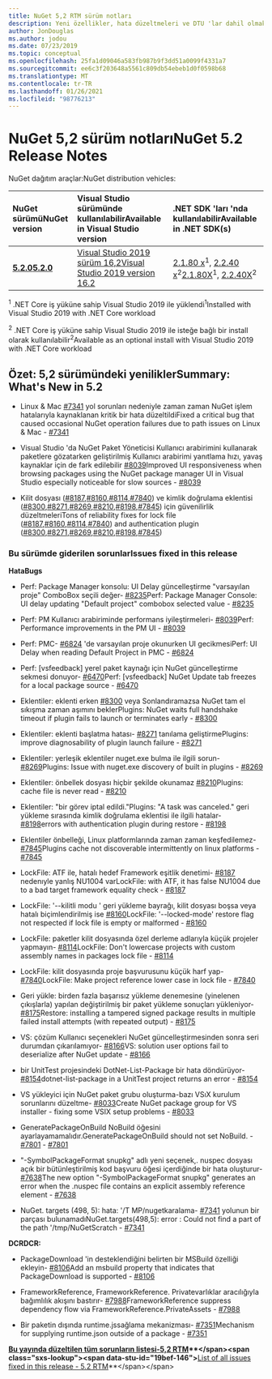 ```yaml
---
title: NuGet 5,2 RTM sürüm notları
description: Yeni özellikler, hata düzeltmeleri ve DTU 'lar dahil olmak üzere NuGet 5,2 sürüm notları.
author: JonDouglas
ms.author: jodou
ms.date: 07/23/2019
ms.topic: conceptual
ms.openlocfilehash: 25fa1d09046a583fb987b9f3dd51a0099f4331a7
ms.sourcegitcommit: ee6c3f203648a5561c809db54ebeb1d0f0598b68
ms.translationtype: MT
ms.contentlocale: tr-TR
ms.lasthandoff: 01/26/2021
ms.locfileid: "98776213"
---
```

# <a name="nuget-52-release-notes"></a><span data-ttu-id="19bef-103">NuGet 5,2 sürüm notları</span><span class="sxs-lookup"><span data-stu-id="19bef-103">NuGet 5.2 Release Notes</span></span>

<span data-ttu-id="19bef-104">NuGet dağıtım araçlar:</span><span class="sxs-lookup"><span data-stu-id="19bef-104">NuGet distribution vehicles:</span></span>

| <span data-ttu-id="19bef-105">NuGet sürümü</span><span class="sxs-lookup"><span data-stu-id="19bef-105">NuGet version</span></span> | <span data-ttu-id="19bef-106">Visual Studio sürümünde kullanılabilir</span><span class="sxs-lookup"><span data-stu-id="19bef-106">Available in Visual Studio version</span></span>| <span data-ttu-id="19bef-107">.NET SDK 'ları 'nda kullanılabilir</span><span class="sxs-lookup"><span data-stu-id="19bef-107">Available in .NET SDK(s)</span></span>|
|:---|:---|:---|
| [<span data-ttu-id="19bef-108">**5.2.0**</span><span class="sxs-lookup"><span data-stu-id="19bef-108">**5.2.0**</span></span>](https://nuget.org/downloads) | [<span data-ttu-id="19bef-109">Visual Studio 2019 sürüm 16,2</span><span class="sxs-lookup"><span data-stu-id="19bef-109">Visual Studio 2019 version 16.2</span></span>](https://visualstudio.microsoft.com/downloads/) | <span data-ttu-id="19bef-110">[2.1.80 x](https://dotnet.microsoft.com/download/dotnet-core/2.1)<sup>1</sup>, [2.2.40 x](https://dotnet.microsoft.com/download/dotnet-core/2.2)<sup>2</sup></span><span class="sxs-lookup"><span data-stu-id="19bef-110">[2.1.80X](https://dotnet.microsoft.com/download/dotnet-core/2.1)<sup>1</sup>, [2.2.40X](https://dotnet.microsoft.com/download/dotnet-core/2.2)<sup>2</sup></span></span> |

<span data-ttu-id="19bef-111"><sup>1</sup> .NET Core iş yüküne sahip Visual Studio 2019 ile yüklendi</span><span class="sxs-lookup"><span data-stu-id="19bef-111"><sup>1</sup>Installed with Visual Studio 2019 with .NET Core workload</span></span> 

<span data-ttu-id="19bef-112"><sup>2</sup> .NET Core iş yüküne sahip Visual Studio 2019 ile isteğe bağlı bir install olarak kullanılabilir</span><span class="sxs-lookup"><span data-stu-id="19bef-112"><sup>2</sup>Available as an optional install with Visual Studio 2019 with .NET Core workload</span></span>

## <a name="summary-whats-new-in-52"></a><span data-ttu-id="19bef-113">Özet: 5,2 sürümündeki yenilikler</span><span class="sxs-lookup"><span data-stu-id="19bef-113">Summary: What's New in 5.2</span></span>

* <span data-ttu-id="19bef-114">Linux & Mac [#7341](https://github.com/NuGet/Home/issues/7341) yol sorunları nedeniyle zaman zaman NuGet işlem hatalarıyla kaynaklanan kritik bir hata düzeltildi</span><span class="sxs-lookup"><span data-stu-id="19bef-114">Fixed a critical bug that caused occasional NuGet operation failures due to path issues on Linux & Mac - [#7341](https://github.com/NuGet/Home/issues/7341)</span></span>

* <span data-ttu-id="19bef-115">Visual Studio 'da NuGet Paket Yöneticisi Kullanıcı arabirimini kullanarak paketlere gözatarken geliştirilmiş Kullanıcı arabirimi yanıtlama hızı, yavaş kaynaklar için de fark edilebilir [#8039](https://github.com/NuGet/Home/issues/8039)</span><span class="sxs-lookup"><span data-stu-id="19bef-115">Improved UI responsiveness when browsing packages using the NuGet package manager UI in Visual Studio especially noticeable for slow sources - [#8039](https://github.com/NuGet/Home/issues/8039)</span></span>

* <span data-ttu-id="19bef-116">Kilit dosyası ([#8187](https://github.com/NuGet/Home/issues/8187),[#8160](https://github.com/NuGet/Home/issues/8160),[#8114](https://github.com/NuGet/Home/issues/8114),[#7840](https://github.com/NuGet/Home/issues/7840)) ve kimlik doğrulama eklentisi ([#8300](https://github.com/NuGet/Home/issues/8300),[#8271](https://github.com/NuGet/Home/issues/8271),[#8269](https://github.com/NuGet/Home/issues/8269),[#8210](https://github.com/NuGet/Home/issues/8210),[#8198](https://github.com/NuGet/Home/issues/8198),[#7845](https://github.com/NuGet/Home/issues/7845)) için güvenilirlik düzeltmeleri</span><span class="sxs-lookup"><span data-stu-id="19bef-116">Tons of reliability fixes for lock file ([#8187](https://github.com/NuGet/Home/issues/8187),[#8160](https://github.com/NuGet/Home/issues/8160),[#8114](https://github.com/NuGet/Home/issues/8114),[#7840](https://github.com/NuGet/Home/issues/7840)) and authentication plugin ([#8300](https://github.com/NuGet/Home/issues/8300),[#8271](https://github.com/NuGet/Home/issues/8271),[#8269](https://github.com/NuGet/Home/issues/8269),[#8210](https://github.com/NuGet/Home/issues/8210),[#8198](https://github.com/NuGet/Home/issues/8198),[#7845](https://github.com/NuGet/Home/issues/7845))</span></span>

### <a name="issues-fixed-in-this-release"></a><span data-ttu-id="19bef-117">Bu sürümde giderilen sorunlar</span><span class="sxs-lookup"><span data-stu-id="19bef-117">Issues fixed in this release</span></span>

<span data-ttu-id="19bef-118">**Hata**</span><span class="sxs-lookup"><span data-stu-id="19bef-118">**Bugs**</span></span>

* <span data-ttu-id="19bef-119">Perf: Package Manager konsolu: UI Delay güncelleştirme "varsayılan proje" ComboBox seçili değer- [#8235](https://github.com/NuGet/Home/issues/8235)</span><span class="sxs-lookup"><span data-stu-id="19bef-119">Perf: Package Manager Console:  UI delay updating "Default project" combobox selected value - [#8235](https://github.com/NuGet/Home/issues/8235)</span></span>

* <span data-ttu-id="19bef-120">Perf: PM Kullanıcı arabiriminde performans iyileştirmeleri- [#8039](https://github.com/NuGet/Home/issues/8039)</span><span class="sxs-lookup"><span data-stu-id="19bef-120">Perf: Performance improvements in the PM UI - [#8039](https://github.com/NuGet/Home/issues/8039)</span></span>

* <span data-ttu-id="19bef-121">Perf: PMC- [#6824](https://github.com/NuGet/Home/issues/6824) 'de varsayılan proje okunurken UI gecikmesi</span><span class="sxs-lookup"><span data-stu-id="19bef-121">Perf: UI Delay when reading Default Project in PMC - [#6824](https://github.com/NuGet/Home/issues/6824)</span></span>

* <span data-ttu-id="19bef-122">Perf: [vsfeedback] yerel paket kaynağı için NuGet güncelleştirme sekmesi donuyor- [#6470](https://github.com/NuGet/Home/issues/6470)</span><span class="sxs-lookup"><span data-stu-id="19bef-122">Perf: [vsfeedback] NuGet Update tab freezes for a local package source - [#6470](https://github.com/NuGet/Home/issues/6470)</span></span>

* <span data-ttu-id="19bef-123">Eklentiler: eklenti erken [#8300](https://github.com/NuGet/Home/issues/8300) veya Sonlandıramazsa NuGet tam el sıkışma zaman aşımını bekler</span><span class="sxs-lookup"><span data-stu-id="19bef-123">Plugins:  NuGet waits full handshake timeout if plugin fails to launch or terminates early - [#8300](https://github.com/NuGet/Home/issues/8300)</span></span>

* <span data-ttu-id="19bef-124">Eklentiler: eklenti başlatma hatası- [#8271](https://github.com/NuGet/Home/issues/8271) tanılama geliştirme</span><span class="sxs-lookup"><span data-stu-id="19bef-124">Plugins:  improve diagnosability of plugin launch failure - [#8271](https://github.com/NuGet/Home/issues/8271)</span></span>

* <span data-ttu-id="19bef-125">Eklentiler: yerleşik eklentiler nuget.exe bulma ile ilgili sorun- [#8269](https://github.com/NuGet/Home/issues/8269)</span><span class="sxs-lookup"><span data-stu-id="19bef-125">Plugins: Issue with nuget.exe discovery of built in plugins - [#8269](https://github.com/NuGet/Home/issues/8269)</span></span>

* <span data-ttu-id="19bef-126">Eklentiler: önbellek dosyası hiçbir şekilde okunamaz [#8210](https://github.com/NuGet/Home/issues/8210)</span><span class="sxs-lookup"><span data-stu-id="19bef-126">Plugins:  cache file is never read - [#8210](https://github.com/NuGet/Home/issues/8210)</span></span>

* <span data-ttu-id="19bef-127">Eklentiler: "bir görev iptal edildi."</span><span class="sxs-lookup"><span data-stu-id="19bef-127">Plugins:  "A task was canceled."</span></span> <span data-ttu-id="19bef-128">geri yükleme sırasında kimlik doğrulama eklentisi ile ilgili hatalar- [#8198](https://github.com/NuGet/Home/issues/8198)</span><span class="sxs-lookup"><span data-stu-id="19bef-128">errors with authentication plugin during restore - [#8198](https://github.com/NuGet/Home/issues/8198)</span></span>

* <span data-ttu-id="19bef-129">Eklentiler önbelleği, Linux platformlarında zaman zaman keşfedilemez- [#7845](https://github.com/NuGet/Home/issues/7845)</span><span class="sxs-lookup"><span data-stu-id="19bef-129">Plugins cache not discoverable intermittently on linux platforms - [#7845](https://github.com/NuGet/Home/issues/7845)</span></span>

* <span data-ttu-id="19bef-130">LockFile: ATF ile, hatalı hedef Framework eşitlik denetimi- [#8187](https://github.com/NuGet/Home/issues/8187) nedenıyle yanlış NU1004 var</span><span class="sxs-lookup"><span data-stu-id="19bef-130">LockFile: with ATF, it has false NU1004 due to a bad target framework equality check - [#8187](https://github.com/NuGet/Home/issues/8187)</span></span>

* <span data-ttu-id="19bef-131">LockFile: '--kilitli modu ' geri yükleme bayrağı, kilit dosyası boşsa veya hatalı biçimlendirilmiş ise [#8160](https://github.com/NuGet/Home/issues/8160)</span><span class="sxs-lookup"><span data-stu-id="19bef-131">LockFile: '--locked-mode' restore flag not respected if lock file is empty or malformed - [#8160](https://github.com/NuGet/Home/issues/8160)</span></span>

* <span data-ttu-id="19bef-132">LockFile: paketler kilit dosyasında özel derleme adlarıyla küçük projeler yapmayın- [#8114](https://github.com/NuGet/Home/issues/8114)</span><span class="sxs-lookup"><span data-stu-id="19bef-132">LockFile: Don't lowercase projects with custom assembly names in packages lock file - [#8114](https://github.com/NuGet/Home/issues/8114)</span></span>

* <span data-ttu-id="19bef-133">LockFile: kilit dosyasında proje başvurusunu küçük harf yap- [#7840](https://github.com/NuGet/Home/issues/7840)</span><span class="sxs-lookup"><span data-stu-id="19bef-133">LockFile: Make project reference lower case in lock file  - [#7840](https://github.com/NuGet/Home/issues/7840)</span></span>

* <span data-ttu-id="19bef-134">Geri yükle: birden fazla başarısız yükleme denemesine (yinelenen çıkışlarla) yapılan değiştirilmiş bir paket yükleme sonuçları yükleniyor- [#8175](https://github.com/NuGet/Home/issues/8175)</span><span class="sxs-lookup"><span data-stu-id="19bef-134">Restore:  installing a tampered signed package results in multiple failed install attempts (with repeated output) - [#8175](https://github.com/NuGet/Home/issues/8175)</span></span>

* <span data-ttu-id="19bef-135">VS: çözüm Kullanıcı seçenekleri NuGet güncelleştirmesinden sonra seri durumdan çıkarılamıyor- [#8166](https://github.com/NuGet/Home/issues/8166)</span><span class="sxs-lookup"><span data-stu-id="19bef-135">VS: solution user options fail to deserialize after NuGet update - [#8166](https://github.com/NuGet/Home/issues/8166)</span></span>

* <span data-ttu-id="19bef-136">bir UnitTest projesindeki DotNet-List-Package bir hata döndürüyor- [#8154](https://github.com/NuGet/Home/issues/8154)</span><span class="sxs-lookup"><span data-stu-id="19bef-136">dotnet-list-package in a UnitTest project returns an error - [#8154](https://github.com/NuGet/Home/issues/8154)</span></span>

* <span data-ttu-id="19bef-137">VS yükleyici için NuGet paket grubu oluşturma-bazı VSıX kurulum sorunlarını düzeltme- [#8033](https://github.com/NuGet/Home/issues/8033)</span><span class="sxs-lookup"><span data-stu-id="19bef-137">Create NuGet package group for VS installer - fixing some VSIX setup problems - [#8033](https://github.com/NuGet/Home/issues/8033)</span></span>

* <span data-ttu-id="19bef-138">GeneratePackageOnBuild NoBuild öğesini ayarlayamamalıdır.</span><span class="sxs-lookup"><span data-stu-id="19bef-138">GeneratePackageOnBuild should not set NoBuild.</span></span><span data-ttu-id="19bef-139"> - [#7801](https://github.com/NuGet/Home/issues/7801)</span><span class="sxs-lookup"><span data-stu-id="19bef-139"> - [#7801](https://github.com/NuGet/Home/issues/7801)</span></span>

* <span data-ttu-id="19bef-140">"-SymbolPackageFormat snupkg" adlı yeni seçenek,. nuspec dosyası açık bir bütünleştirilmiş kod başvuru öğesi içerdiğinde bir hata oluşturur- [#7638](https://github.com/NuGet/Home/issues/7638)</span><span class="sxs-lookup"><span data-stu-id="19bef-140">The new option "-SymbolPackageFormat snupkg" generates an error when the .nuspec file contains an explicit assembly reference element - [#7638](https://github.com/NuGet/Home/issues/7638)</span></span>

* <span data-ttu-id="19bef-141">NuGet. targets (498, 5): hata: '/T MP/nugetkaralama- [#7341](https://github.com/NuGet/Home/issues/7341) yolunun bir parçası bulunamadı</span><span class="sxs-lookup"><span data-stu-id="19bef-141">NuGet.targets(498,5): error : Could not find a part of the path '/tmp/NuGetScratch - [#7341](https://github.com/NuGet/Home/issues/7341)</span></span>

<span data-ttu-id="19bef-142">**DCR**</span><span class="sxs-lookup"><span data-stu-id="19bef-142">**DCR:**</span></span>

* <span data-ttu-id="19bef-143">PackageDownload 'in desteklendiğini belirten bir MSBuild özelliği ekleyin- [#8106](https://github.com/NuGet/Home/issues/8106)</span><span class="sxs-lookup"><span data-stu-id="19bef-143">Add an msbuild property that indicates that PackageDownload is supported - [#8106](https://github.com/NuGet/Home/issues/8106)</span></span>

* <span data-ttu-id="19bef-144">FrameworkReference, FrameworkReference. Privatevarlıklar aracılığıyla bağımlılık akışını bastırır- [#7988](https://github.com/NuGet/Home/issues/7988)</span><span class="sxs-lookup"><span data-stu-id="19bef-144">FrameworkReference suppress dependency flow via FrameworkReference.PrivateAssets - [#7988](https://github.com/NuGet/Home/issues/7988)</span></span>

* <span data-ttu-id="19bef-145">Bir paketin dışında runtime.jssağlama mekanizması- [#7351](https://github.com/NuGet/Home/issues/7351)</span><span class="sxs-lookup"><span data-stu-id="19bef-145">Mechanism for supplying runtime.json outside of a package - [#7351](https://github.com/NuGet/Home/issues/7351)</span></span>

<span data-ttu-id="19bef-146">**[Bu yayında düzeltilen tüm sorunların listesi-5,2 RTM](https://github.com/nuget/home/issues?q=is%3Aissue+is%3Aclosed+milestone%3A%225.2")**</span><span class="sxs-lookup"><span data-stu-id="19bef-146">**[List of all issues fixed in this release - 5.2 RTM](https://github.com/nuget/home/issues?q=is%3Aissue+is%3Aclosed+milestone%3A%225.2")**</span></span>



